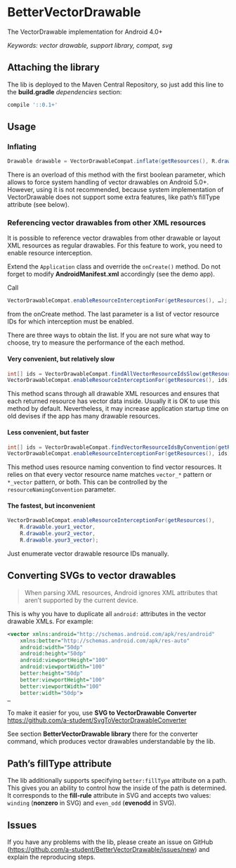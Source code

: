 # BetterVectorDrawable
The VectorDrawable implementation for Android 4.0+

*Keywords: vector drawable, support library, compat, svg*

## Attaching the library
The lib is deployed to the Maven Central Repository, so just add this line to the **build.gradle** *dependencies* section:
```groovy
compile '::0.1+'
```

## Usage
### Inflating
```java
Drawable drawable = VectorDrawableCompat.inflate(getResources(), R.drawable.your_vector);
```
There is an overload of this method with the first boolean parameter, which allows to force system handling of vector drawables on Android 5.0+.
However, using it is not recommended, because system implementation of VectorDrawable does not support some extra features, like path’s fillType attribute (see below).

### Referencing vector drawables from other XML resources
It is possible to reference vector drawables from other drawable or layout XML resources as regular drawables.
For this feature to work, you need to enable resource interception.

Extend the `Application` class and override the `onCreate()` method. Do not forget to modify **AndroidManifest.xml** accordingly (see the demo app).

Call
```java
VectorDrawableCompat.enableResourceInterceptionFor(getResources(), …);
```
from the onCreate method. The last parameter is a list of vector resource IDs for which interception must be enabled.

There are three ways to obtain the list. If you are not sure what way to choose, try to measure the performance of the each method.

#### Very convenient, but relatively slow
```java
int[] ids = VectorDrawableCompat.findAllVectorResourceIdsSlow(getResources(), R.drawable.class);
VectorDrawableCompat.enableResourceInterceptionFor(getResources(), ids);
```
This method scans through all drawable XML resources and ensures that each returned resource has vector data inside.
Usually it is OK to use this method by default. Nevertheless, it may increase application startup time on old devises if the app has many drawable resources.

#### Less convenient, but faster
```java
int[] ids = VectorDrawableCompat.findVectorResourceIdsByConvention(getResources(), R.drawable.class, Convention.ResourceNameHasVectorSuffix);
VectorDrawableCompat.enableResourceInterceptionFor(getResources(), ids);
```
This method uses resource naming convention to find vector resources.
It relies on that every vector resource name matches `vector_*` pattern or `*_vector` pattern, or both. This can be controlled by the `resourceNamingConvention` parameter.

#### The fastest, but inconvenient
```java
VectorDrawableCompat.enableResourceInterceptionFor(getResources(),
    R.drawable.your1_vector,
    R.drawable.your2_vector,
    R.drawable.your3_vector);
```
Just enumerate vector drawable resource IDs manually.

## Converting SVGs to vector drawables
> When parsing XML resources, Android ignores XML attributes that aren’t supported by the current device.

This is why you have to duplicate all `android:` attributes in the vector drawable XMLs. For example:
```xml
<vector xmlns:android="http://schemas.android.com/apk/res/android"
    xmlns:better="http://schemas.android.com/apk/res-auto"
    android:width="50dp"
    android:height="50dp"
    android:viewportHeight="100"
    android:viewportWidth="100"
    better:height="50dp"
    better:viewportHeight="100"
    better:viewportWidth="100"
    better:width="50dp">
…
```

To make it easier for you, use **SVG to VectorDrawable Converter** https://github.com/a-student/SvgToVectorDrawableConverter

See section **BetterVectorDrawable library** there for the converter command, which produces vector drawables understandable by the lib.

## Path’s fillType attribute
The lib additionally supports specifying `better:fillType` attribute on a path. This gives you an ability to control how the inside of the path is determined.
It corresponds to the **fill-rule** attribute in SVG and accepts two values: `winding` (**nonzero** in SVG) and `even_odd` (**evenodd** in SVG).

## Issues
If you have any problems with the lib, please create an issue on GitHub (https://github.com/a-student/BetterVectorDrawable/issues/new)
and explain the reproducing steps.
